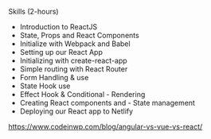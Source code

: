
Skills (2-hours)  
- Introduction to ReactJS
- State, Props and React Components
- Initialize with Webpack and Babel
- Setting up our React App
- Initializing with create-react-app
- Simple routing with React Router
- Form Handling & use
- State Hook use
- Effect Hook & Conditional - Rendering
- Creating React components and - State management
- Deploying our React app to Netlify



https://www.codeinwp.com/blog/angular-vs-vue-vs-react/
